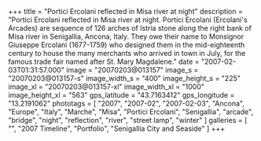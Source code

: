 +++
title = "Portici Ercolani reflected in Misa river at night"
description = "Portici Ercolani reflected in Misa river at night. Portici Ercolani (Ercolani's Arcades) are sequence of 126 arches of Istria stone along the right bank of Misa river in Senigallia, Ancona, Italy. They owe their name to Monsignor Giuseppe Ercolani (1677-1759) who designed them in the mid-eighteenth century to house the many merchants who arrived in town in July, for the famous trade fair named after St. Mary Magdalene."
date = "2007-02-03T01:31:57.000"
image = "20070203@013157"
image_s = "20070203@013157-s"
image_width_s = "400"
image_height_s = "225"
image_xl = "20070203@013157-xl"
image_width_xl = "1000"
image_height_xl = "563"
gps_latitude = "43.7163412"
gps_longitude = "13.2191062"
phototags = [ "2007", "2007-02", "2007-02-03", "Ancona", "Europe", "Italy", "Marche", "Misa", "Portici Ercolani", "Senigallia", "arcade", "bridge", "night", "reflection", "river", "street lamp", "winter" ]
galleries = [ "", "2007 Timeline", "Portfolio", "Senigallia City and Seaside" ]
+++
